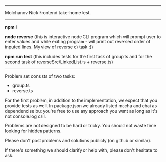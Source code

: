 ***
Molchanov Nick Frontend take-home test.
***

__npm i__

__node reverse__
(this is interactive node CLI program which will prompt user to enter values and while exiting program - will print out reversed order of inputed lines. My view of reverse c) task :))

__npm run test__
(this includes tests for the first task of group.ts and for the second task of reverseSrc/LinkedList.ts + reverse.ts)
***

Problem set consists of two tasks:

- group.ts
- reverse.ts

For the first problem, in addition to the implementation, we expect that you provide tests as well. In package.json we already listed mocha and chai as dependencise but you're free to use any approach you want as long as it's not console.log call.

Problems are not designed to be hard or tricky. You should not waste time looking for hidden patterns.

Please don't post problems and solutions publicly (on github or similar).

If there's something we should clarify or help with, please don't hesitate to ask.

